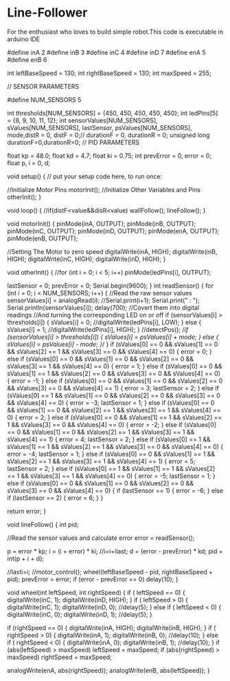 # Line-Follower
For the enthusiast who loves to build simple robot.This code is executable in arduino IDE



#define   inA         2
#define   inB         3
#define   inC         4
#define   inD         7
#define   enA         5
#define   enB         6

int leftBaseSpeed   = 130;
int rightBaseSpeed  = 130;
int maxSpeed        = 255;

// SENSOR PARAMETERS

#define NUM_SENSORS   5

int thresholds[NUM_SENSORS] = {450, 450, 450,  450, 450};
int ledPins[5]              = {8, 9, 10, 11, 12};
int sensorValues[NUM_SENSORS], sValues[NUM_SENSORS], lastSensor, psValues[NUM_SENSORS], mode,distR = 0, distF = 0;// durationF = 0, durationR = 0;
unsigned long durationF=0,durationR=0;
// PID PARAMETERS

float kp            = 48.0;
float kd            = 4.7;
float ki            = 0.75;
int prevError = 0, error = 0;
float p, i = 0, d;

void setup() {
  // put your setup code here, to run once:

  //Initialize Motor Pins
  motorInit();
  //Initialize Other Variables and Pins
  otherInit();
}

void loop() {
  //if(distF<value&&disR<value) wallFollow();
  lineFollow();
}


void motorInit()
{
  pinMode(inA, OUTPUT);
  pinMode(inB, OUTPUT);
  pinMode(inC, OUTPUT);
  pinMode(inD, OUTPUT);
  pinMode(enA, OUTPUT);
  pinMode(enB, OUTPUT);

  //Setting The Motor to zero speed
  digitalWrite(inA, HIGH);
  digitalWrite(inB, HIGH);
  digitalWrite(inC, HIGH);
  digitalWrite(inD, HIGH);
}

void otherInit()
{
  //for (int i = 0; i < 5; i++) pinMode(ledPins[i], OUTPUT);
 
  lastSensor = 0;
  prevError = 0;
  Serial.begin(9600);
}
int readSensor()
{
  for (int i = 0; i < NUM_SENSORS; i++)
  {
    //Read the raw sensor values
    sensorValues[i] = analogRead(i);
    //Serial.print(i+1); Serial.print(" : "); Serial.println(sensorValues[i]); delay(700);
    //Covert them into digital readings
    //And turning the corresponding LED on or off
    if (sensorValues[i] > thresholds[i])
    {
      sValues[i] = 0;
      //digitalWrite(ledPins[i], LOW);
    }
    else
    {
      sValues[i] = 1;
      //digitalWrite(ledPins[i], HIGH);
    }
    //detectPos();
    /*if (sensorValues[i] > thresholds[i])
    {
      sValues[i] = psValues[i] + mode;
    }
    else
    {
      sValues[i] = psValues[i] - mode;
    }*/
  }
  if (sValues[0] == 0 && sValues[1] == 0 && sValues[2] == 1 && sValues[3] == 0 && sValues[4] == 0)
  {
    error = 0;
  }
  else if (sValues[0] == 0 && sValues[1] == 0 && sValues[2] == 0 && sValues[3] == 1 && sValues[4] == 0)
  {
    error = 1;
  }
  else if (sValues[0] == 0 && sValues[1] == 1 && sValues[2] == 0 && sValues[3] == 0 && sValues[4] == 0)
  {
    error = -1;
  }
  else if (sValues[0] == 0 && sValues[1] == 0 && sValues[2] == 0 && sValues[3] == 0 && sValues[4] == 1)
  {
    error = 3;
    lastSensor = 2;
  }
  else if (sValues[0] == 1 && sValues[1] == 0 && sValues[2] == 0 && sValues[3] == 0 && sValues[4] == 0)
  {
    error = -3;
    lastSensor = 1;
  }
  else if (sValues[0] == 0 && sValues[1] == 0 && sValues[2] == 1 && sValues[3] == 1 && sValues[4] == 0)
  {
    error = 2;
  }
  else if (sValues[0] == 0 && sValues[1] == 1 && sValues[2] == 1 && sValues[3] == 0 && sValues[4] == 0)
  {
    error = -2;
  }
  else if (sValues[0] == 0 && sValues[1] == 0 && sValues[2] == 1 && sValues[3] == 1 && sValues[4] == 1)
  {
    error = 4;
    lastSensor = 2;
  }
  else if (sValues[0] == 1 && sValues[1] == 1 && sValues[2] == 1 && sValues[3] == 0 && sValues[4] == 0)
  {
    error = -4;
    lastSensor = 1;
  }
  else if (sValues[0] == 0 && sValues[1] == 1 && sValues[2] == 1 && sValues[3] == 1 && sValues[4] == 1)
  {
    error = 5;
    lastSensor = 2;
  }
  else if (sValues[0] == 1 && sValues[1] == 1 && sValues[2] == 1 && sValues[3] == 1 && sValues[4] == 0)
  {
    error = -5;
    lastSensor = 1;
  }
  else if (sValues[0] == 0 && sValues[1] == 0 && sValues[2] == 0 && sValues[3] == 0 && sValues[4] == 0)
  {
    if (lastSensor == 1)
    {
      error = -6;
    }
    else if (lastSensor == 2)
    {
      error = 6;
    }
  }
 

  return error;
}


void lineFollow()
{
  int pid;

  //Read the sensor values and calculate error
  error = readSensor();
 
  p = error * kp;
  i = (i + error) * ki; //i=i+ilast;
  d = (error - prevError) * kd;
  pid = int(p + i + d);

  //lasti=i;
  //motor_control();
  wheel(leftBaseSpeed - pid, rightBaseSpeed + pid);
  prevError = error;
  if (error - prevError == 0) delay(10);
 }

void wheel(int leftSpeed, int rightSpeed)
{
  if ( leftSpeed == 0)
  {
    digitalWrite(inC, 1);
    digitalWrite(inD, HIGH);
  }
  if ( leftSpeed > 0)
  {
    digitalWrite(inC, 1);
    digitalWrite(inD, 0);
    //delay(5);
  }
  else if ( leftSpeed < 0)
  {
    digitalWrite(inC, 0);
    digitalWrite(inD, 1);
    //delay(5);
  }

  if (rightSpeed == 0)
  {
    digitalWrite(inA, HIGH);
    digitalWrite(inB, HIGH);
  }
  if ( rightSpeed > 0)
  {
    digitalWrite(inA, 1);
    digitalWrite(inB, 0);
    //delay(10);
  }
  else if ( rightSpeed < 0)
  {
    digitalWrite(inA, 0);
    digitalWrite(inB, 1);
    //delay(10);
  }
  if (abs(leftSpeed) > maxSpeed) leftSpeed = maxSpeed;
  if (abs(rightSpeed) > maxSpeed) rightSpeed = maxSpeed;

  analogWrite(enA, abs(rightSpeed));
  analogWrite(enB, abs(leftSpeed));
}
